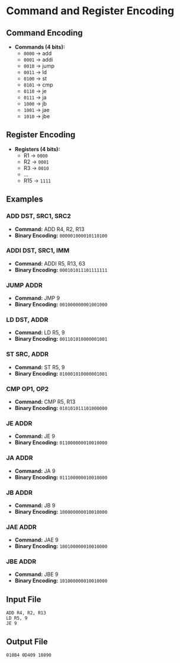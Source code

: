 # Command and Register Encoding

## Command Encoding
- **Commands (4 bits):**
  - `0000` -> add
  - `0001` -> addi
  - `0010` -> jump
  - `0011` -> ld
  - `0100` -> st
  - `0101` -> cmp
  - `0110` -> je
  - `0111` -> ja
  - `1000` -> jb
  - `1001` -> jae
  - `1010` -> jbe

## Register Encoding
- **Registers (4 bits):**
  - R1 -> `0000`
  - R2 -> `0001`
  - R3 -> `0010`
  - ...
  - R15 -> `1111`

## Examples
### ADD DST, SRC1, SRC2
- **Command:** ADD R4, R2, R13
- **Binary Encoding:** `000001000010110100`

### ADDI DST, SRC1, IMM
- **Command:** ADDI R5, R13, 63
- **Binary Encoding:** `000101011101111111`

### JUMP ADDR
- **Command:** JMP 9
- **Binary Encoding:** `001000000001001000`

### LD DST, ADDR
- **Command:** LD R5, 9
- **Binary Encoding:** `001101010000001001`

### ST SRC, ADDR
- **Command:** ST R5, 9
- **Binary Encoding:** `010001010000001001`

### CMP OP1, OP2
- **Command:** CMP R5, R13
- **Binary Encoding:** `010101011101000000`

### JE ADDR
- **Command:** JE 9
- **Binary Encoding:** `011000000010010000`

### JA ADDR
- **Command:** JA 9
- **Binary Encoding:** `011100000010010000`

### JB ADDR
- **Command:** JB 9
- **Binary Encoding:** `100000000010010000`

### JAE ADDR
- **Command:** JAE 9
- **Binary Encoding:** `100100000010010000`

### JBE ADDR
- **Command:** JBE 9
- **Binary Encoding:** `101000000010010000`

## Input File
```plaintext
ADD R4, R2, R13
LD R5, 9
JE 9
```

## Output File
```plaintext
010B4 0D409 18090
```